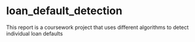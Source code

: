 # loan_default_detection
This report is a coursework project that uses different algorithms to detect individual loan defaults
